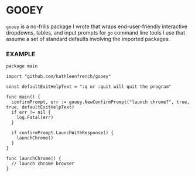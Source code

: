 # GOOEY

`gooey` is a no-frills package I wrote that wraps end-user-friendly interactive dropdowns, tables, and input prompts for `go` command line tools I use that assume a set of standard defaults involving the imported packages.

### EXAMPLE

```
package main

import "github.com/kathleenfrench/gooey"

const defaultExitHelpText = ":q or :quit will quit the program"

func main() {
  confirmPrompt, err := gooey.NewConfirmPrompt("launch chrome?", true, true, defaultExitHelpText)
  if err != nil {
    log.Fatal(err)
  }

  if confirmPrompt.LaunchWithResponse() {
    launchChrome()
  }
}

func launchChrome() {
  // launch chrome browser
}

```